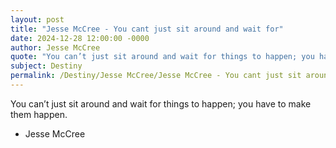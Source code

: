 ```yaml
---
layout: post
title: "Jesse McCree - You cant just sit around and wait for"
date: 2024-12-28 12:00:00 -0000
author: Jesse McCree
quote: "You can’t just sit around and wait for things to happen; you have to make them happen."
subject: Destiny
permalink: /Destiny/Jesse McCree/Jesse McCree - You cant just sit around and wait for
---
```


You can’t just sit around and wait for things to happen; you have to make them happen.

- Jesse McCree
